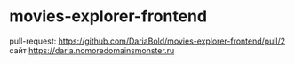 # movies-explorer-frontend

pull-request: https://github.com/DariaBold/movies-explorer-frontend/pull/2
сайт https://daria.nomoredomainsmonster.ru